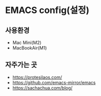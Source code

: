 # EMACS config(설정)
## 사용환경
* Mac Mini(M2)
* MacBookAir(M1)
## 자주가는 곳
* https://protesilaos.com/
* https://github.com/emacs-mirror/emacs
* https://sachachua.com/blog/

